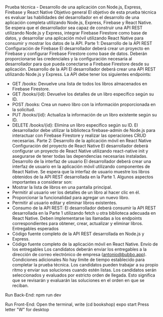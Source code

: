Prueba técnica - Desarrollo de una
aplicación con Node.js, Express,
Firebase y React Native
Objetivo general
El objetivo de esta prueba técnica es evaluar las habilidades del desarrollador en el
desarrollo de una aplicación completa utilizando Node.js, Express, Firebase y React Native.
Se espera que el desarrollador sea capaz de construir una API REST utilizando Node.js y
Express, integrar Firebase Firestore como base de datos, y desarrollar una aplicación móvil
utilizando React Native para consumir y mostrar los datos de la API.
Parte 1: Desarrollo de la API REST
Configuración de Firebase
El desarrollador deberá crear un proyecto en Firebase y configurar Firebase Firestore como
base de datos. Deberán proporcionarse las credenciales y la configuración necesaria al
desarrollador para que pueda conectarse a Firebase Firestore desde su aplicación.
Desarrollo de la API
El desarrollador deberá crear una API REST utilizando Node.js y Express. La API debe
tener los siguientes endpoints:
- GET /books: Devuelve una lista de todos los libros almacenados en Firebase
Firestore.
- GET /books/{id}: Devuelve los detalles de un libro específico según su ID.
- POST /books: Crea un nuevo libro con la información proporcionada en la solicitud.
- PUT /books/{id}: Actualiza la información de un libro existente según su ID.
- DELETE /books/{id}: Elimina un libro específico según su ID.
El desarrollador debe utilizar la biblioteca firebase-admin de Node.js para interactuar con
Firebase Firestore y realizar las operaciones CRUD necesarias.
Parte 2: Desarrollo de la aplicación móvil en React
Native
Configuración del proyecto de React Native
El desarrollador deberá configurar un proyecto de React Native utilizando react-native init y
asegurarse de tener todas las dependencias necesarias instaladas.
Desarrollo de la interfaz de usuario
El desarrollador deberá crear una interfaz de usuario en la aplicación móvil utilizando
componentes de React Native. Se espera que la interfaz de usuario muestre los libros
obtenidos de la API REST desarrollada en la Parte 1. Algunos aspectos importantes a
considerar son:
- Mostrar la lista de libros en una pantalla principal.
- Permitir al usuario ver los detalles de un libro al hacer clic en él.
- Proporcionar la funcionalidad para agregar un nuevo libro.
- Permitir al usuario editar y eliminar libros existentes.
- Consumo de la API REST: El desarrollador deberá consumir la API REST
desarrollada en la Parte 1 utilizando fetch u otra biblioteca adecuada en React
Native. Deben implementarse las llamadas a los endpoints correspondientes para
obtener, crear, actualizar y eliminar libros.
Entregables esperados
- Código fuente completo de la API REST desarrollada en Node.js y Express.
- Código fuente completo de la aplicación móvil en React Native.
Envío de los entregables
Los candidatos deberán enviar los entregables a la dirección de correo electrónico de
empresa (antonio@bubbo.app).
Condiciones adicionales
No hay límite de tiempo establecido para completar la prueba técnica. Los candidatos
pueden trabajar a su propio ritmo y enviar sus soluciones cuando estén listas.
Los candidatos serán seleccionados y evaluados por estricto orden de llegada. Esto
significa que se revisarán y evaluarán las soluciones en el orden en que se reciban.


Run Back-End:
npm run dev

Run Front-End:
Open the terminal, write (cd bookshop)
expo start
Press letter "W" for desktop